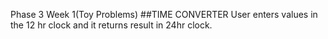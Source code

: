 Phase 3 Week 1(Toy Problems)
##TIME CONVERTER
User enters values in the 12 hr clock and it returns result in 24hr clock.

